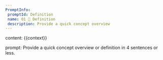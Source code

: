 ```yaml
---
PromptInfo:
 promptId: Definition
 name: 01 🚸 Definition
 description: Provide a quick concept overview
---
```

content: 
{{context}}

prompt:
Provide a quick concept overview or definition in 4 sentences or less.
